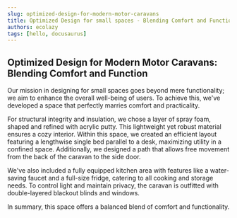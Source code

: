 ```yaml
---
slug: optimized-design-for-modern-motor-caravans
title: Optimized Design for small spaces - Blending Comfort and Function
authors: ecolazy
tags: [hello, docusaurus]
---
```

## Optimized Design for Modern Motor Caravans: Blending Comfort and Function

Our mission in designing for small spaces goes beyond mere functionality; we aim to enhance the overall well-being of users. To achieve this, we've developed a space that perfectly marries comfort and practicality.

For structural integrity and insulation, we chose a layer of spray foam, shaped and refined with acrylic putty. This lightweight yet robust material ensures a cozy interior. Within this space, we created an efficient layout featuring a lengthwise single bed parallel to a desk, maximizing utility in a confined space. Additionally, we designed a path that allows free movement from the back of the caravan to the side door.

We've also included a fully equipped kitchen area with features like a water-saving faucet and a full-size fridge, catering to all cooking and storage needs. To control light and maintain privacy, the caravan is outfitted with double-layered blackout blinds and windows.

In summary, this space offers a balanced blend of comfort and functionality.
